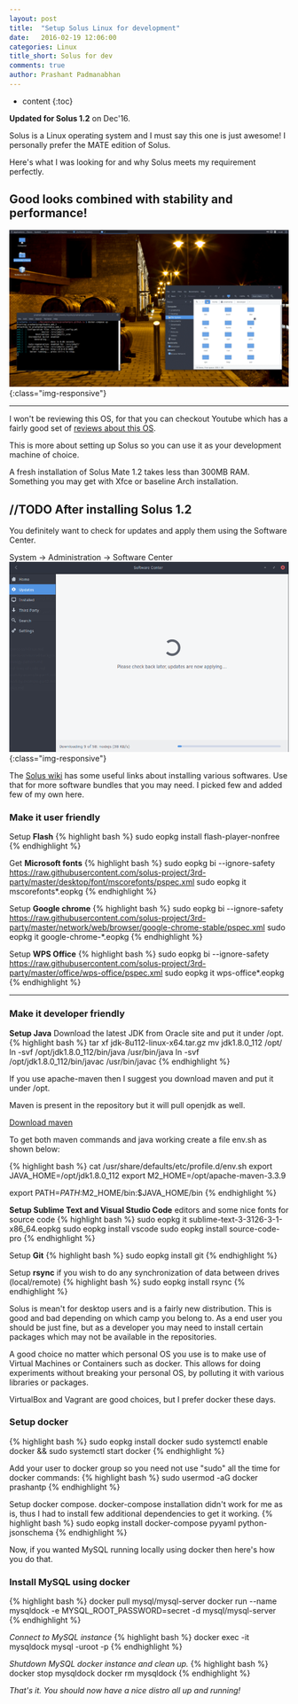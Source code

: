 ```yaml
---
layout: post
title:  "Setup Solus Linux for development"
date:   2016-02-19 12:06:00
categories: Linux
title_short: Solus for dev
comments: true
author: Prashant Padmanabhan
---
```

* content
{:toc}

**Updated for Solus 1.2** on Dec'16. 

Solus is a Linux operating system and I must say this one is just awesome!
I personally prefer the MATE edition of Solus.

Here's what I was looking for and why Solus meets my requirement perfectly.

## Good looks combined with stability and performance!

![Solus 1.2 Mate](/assets/images/solus_mate_desktop.png){:class="img-responsive"}

---

I won't be reviewing this OS, for that you can checkout Youtube which has a fairly good set of [reviews about this OS](https://www.youtube.com/results?search_query=Solus+1.2.1+review).

This is more about setting up Solus so you can use it as your development machine of choice.

A fresh installation of Solus Mate 1.2 takes less than 300MB RAM.
Something you may get with Xfce or baseline Arch installation.

## //TODO After installing Solus 1.2

You definitely want to check for updates and apply them using the Software Center.

System -> Administration -> Software Center
![Software Center](/assets/images/solus_software_center_updates.png){:class="img-responsive"}


The [Solus wiki](https://wiki.solus-project.com/3rdParty) has some useful links about installing various softwares. Use that for more software bundles that you may need.
I picked few and added few of my own here.

### Make it user friendly
Setup **Flash**
{% highlight bash %}
sudo eopkg install flash-player-nonfree
{% endhighlight %}


Get **Microsoft fonts**
{% highlight bash %}
sudo eopkg bi --ignore-safety https://raw.githubusercontent.com/solus-project/3rd-party/master/desktop/font/mscorefonts/pspec.xml
sudo eopkg it mscorefonts*.eopkg
{% endhighlight %}


Setup **Google chrome**
{% highlight bash %}
sudo eopkg bi --ignore-safety https://raw.githubusercontent.com/solus-project/3rd-party/master/network/web/browser/google-chrome-stable/pspec.xml
sudo eopkg it google-chrome-*.eopkg
{% endhighlight %}


Setup **WPS Office**
{% highlight bash %}
sudo eopkg bi --ignore-safety https://raw.githubusercontent.com/solus-project/3rd-party/master/office/wps-office/pspec.xml
sudo eopkg it wps-office*.eopkg
{% endhighlight %}

---

### Make it developer friendly
**Setup Java**
Download the latest JDK from Oracle site and put it under /opt.
{% highlight bash %}
tar xf jdk-8u112-linux-x64.tar.gz
mv jdk1.8.0_112 /opt/
ln -svf /opt/jdk1.8.0_112/bin/java /usr/bin/java
ln -svf /opt/jdk1.8.0_112/bin/javac /usr/bin/javac
{% endhighlight %}

If you use apache-maven then I suggest you download maven and put it under /opt.

Maven is present in the repository but it will pull openjdk as well.

[Download maven](http://www-eu.apache.org/dist/maven/maven-3/3.3.9/binaries/apache-maven-3.3.9-bin.tar.gz)

To get both maven commands and java working create a file env.sh as shown below:

{% highlight bash %}
cat /usr/share/defaults/etc/profile.d/env.sh 
export JAVA_HOME=/opt/jdk1.8.0_112
export M2_HOME=/opt/apache-maven-3.3.9

export PATH=$PATH:$M2_HOME/bin:$JAVA_HOME/bin
{% endhighlight %}


**Setup Sublime Text and Visual Studio Code** editors and some nice fonts for source code
{% highlight bash %}
sudo eopkg it sublime-text-3-3126-3-1-x86_64.eopkg
sudo eopkg install vscode
sudo eopkg install source-code-pro
{% endhighlight %}


Setup **Git**
{% highlight bash %}
sudo eopkg install git
{% endhighlight %}


Setup **rsync** if you wish to do any synchronization of data between drives (local/remote)
{% highlight bash %}
sudo eopkg install rsync
{% endhighlight %}


Solus is mean't for desktop users and is a fairly new distribution. This is good and bad depending on which camp you belong to. 
As a end user you should be just fine, but as a developer you may need to install certain packages which may not be available in the repositories.

A good choice no matter which personal OS you use is to make use of Virtual Machines or Containers such as docker.
This allows for doing experiments without breaking your personal OS, by polluting it with various libraries or packages.

VirtualBox and Vagrant are good choices, but I prefer docker these days.

### Setup **docker**
{% highlight bash %}
sudo eopkg install docker
sudo systemctl enable docker && sudo systemctl start docker
{% endhighlight %}

Add your user to docker group so you need not use "sudo" all the time for docker commands:
{% highlight bash %}
sudo usermod -aG docker prashantp
{% endhighlight %}


Setup docker compose.
docker-compose installation didn't work for me as is, thus I had to install few additional dependencies to get it working.
{% highlight bash %}
sudo eopkg install docker-compose pyyaml python-jsonschema
{% endhighlight %}

Now, if you wanted MySQL running locally using docker then here's how you do that.

### Install **MySQL using docker**
{% highlight bash %}
docker pull mysql/mysql-server
docker run --name mysqldock -e MYSQL_ROOT_PASSWORD=secret -d mysql/mysql-server
{% endhighlight %}


*Connect to MySQL instance*
{% highlight bash %}
docker exec -it mysqldock mysql -uroot -p
{% endhighlight %}


*Shutdown MySQL docker instance and clean up.*
{% highlight bash %}
docker stop mysqldock
docker rm mysqldock
{% endhighlight %}

*That's it. You should now have a nice distro all up and running!*